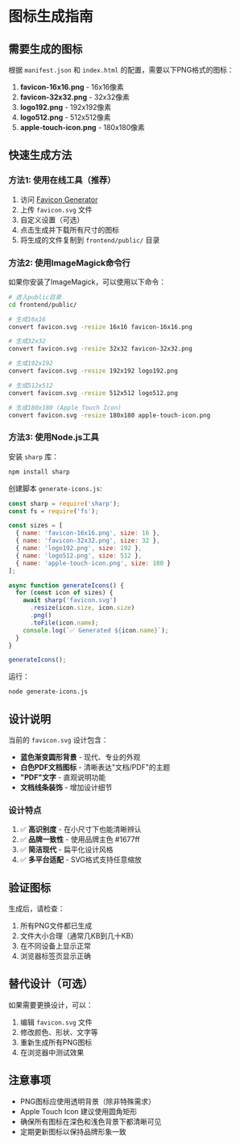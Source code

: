 # 图标生成指南

## 需要生成的图标

根据 `manifest.json` 和 `index.html` 的配置，需要以下PNG格式的图标：

1. **favicon-16x16.png** - 16x16像素
2. **favicon-32x32.png** - 32x32像素
3. **logo192.png** - 192x192像素
4. **logo512.png** - 512x512像素
5. **apple-touch-icon.png** - 180x180像素

## 快速生成方法

### 方法1: 使用在线工具（推荐）

1. 访问 [Favicon Generator](https://realfavicongenerator.net/)
2. 上传 `favicon.svg` 文件
3. 自定义设置（可选）
4. 点击生成并下载所有尺寸的图标
5. 将生成的文件复制到 `frontend/public/` 目录

### 方法2: 使用ImageMagick命令行

如果你安装了ImageMagick，可以使用以下命令：

```bash
# 进入public目录
cd frontend/public/

# 生成16x16
convert favicon.svg -resize 16x16 favicon-16x16.png

# 生成32x32
convert favicon.svg -resize 32x32 favicon-32x32.png

# 生成192x192
convert favicon.svg -resize 192x192 logo192.png

# 生成512x512
convert favicon.svg -resize 512x512 logo512.png

# 生成180x180 (Apple Touch Icon)
convert favicon.svg -resize 180x180 apple-touch-icon.png
```

### 方法3: 使用Node.js工具

安装 `sharp` 库：

```bash
npm install sharp
```

创建脚本 `generate-icons.js`:

```javascript
const sharp = require('sharp');
const fs = require('fs');

const sizes = [
  { name: 'favicon-16x16.png', size: 16 },
  { name: 'favicon-32x32.png', size: 32 },
  { name: 'logo192.png', size: 192 },
  { name: 'logo512.png', size: 512 },
  { name: 'apple-touch-icon.png', size: 180 }
];

async function generateIcons() {
  for (const icon of sizes) {
    await sharp('favicon.svg')
      .resize(icon.size, icon.size)
      .png()
      .toFile(icon.name);
    console.log(`✅ Generated ${icon.name}`);
  }
}

generateIcons();
```

运行：
```bash
node generate-icons.js
```

## 设计说明

当前的 `favicon.svg` 设计包含：

- **蓝色渐变圆形背景** - 现代、专业的外观
- **白色PDF文档图标** - 清晰表达"文档/PDF"的主题
- **"PDF"文字** - 直观说明功能
- **文档线条装饰** - 增加设计细节

### 设计特点

1. ✅ **高识别度** - 在小尺寸下也能清晰辨认
2. ✅ **品牌一致性** - 使用品牌主色 #1677ff
3. ✅ **简洁现代** - 扁平化设计风格
4. ✅ **多平台适配** - SVG格式支持任意缩放

## 验证图标

生成后，请检查：

1. 所有PNG文件都已生成
2. 文件大小合理（通常几KB到几十KB）
3. 在不同设备上显示正常
4. 浏览器标签页显示正确

## 替代设计（可选）

如果需要更换设计，可以：

1. 编辑 `favicon.svg` 文件
2. 修改颜色、形状、文字等
3. 重新生成所有PNG图标
4. 在浏览器中测试效果

## 注意事项

- PNG图标应使用透明背景（除非特殊需求）
- Apple Touch Icon 建议使用圆角矩形
- 确保所有图标在深色和浅色背景下都清晰可见
- 定期更新图标以保持品牌形象一致

